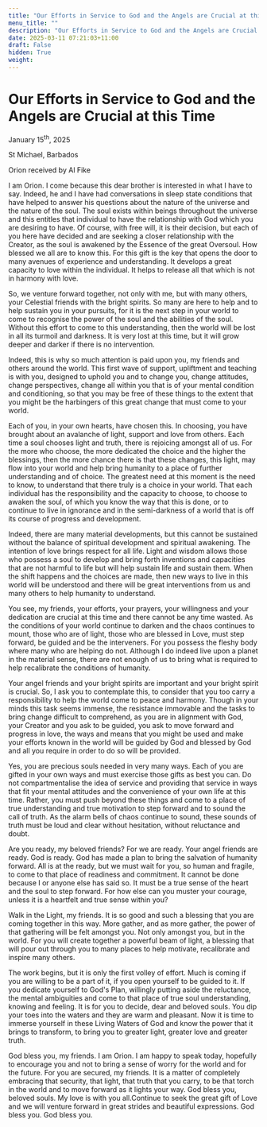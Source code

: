 ```yaml
---
title: "Our Efforts in Service to God and the Angels are Crucial at this Time"
menu_title: ""
description: "Our Efforts in Service to God and the Angels are Crucial at this Time"
date: 2025-03-11 07:21:03+11:00
draft: False
hidden: True
weight:
---
```

# Our Efforts in Service to God and the Angels are Crucial at this Time

January 15<sup>th</sup>, 2025

St Michael, Barbados

Orion received by Al Fike

I am Orion. I come because this dear brother is interested in what I have to say. Indeed, he and I have had conversations in sleep state conditions that have helped to answer his questions about the nature of the universe and the nature of the soul. The soul exists within beings throughout the universe and this entitles that individual to have the relationship with God which you are desiring to have. Of course, with free will, it is their decision, but each of you here have decided and are seeking a closer relationship with the Creator, as the soul is awakened by the Essence of the great Oversoul. How blessed we all are to know this. For this gift is the key that opens the door to many avenues of experience and understanding. It develops a great capacity to love within the individual. It helps to release all that which is not in harmony with love.

So, we venture forward together, not only with me, but with many others, your Celestial friends with the bright spirits. So many are here to help and to help sustain you in your pursuits, for it is the next step in your world to come to recognise the power of the soul and the abilities of the soul. Without this effort to come to this understanding, then the world will be lost in all its turmoil and darkness. It is very lost at this time, but it will grow deeper and darker if there is no intervention.

Indeed, this is why so much attention is paid upon you, my friends and others around the world. This first wave of support, upliftment and teaching is with you, designed to uphold you and to change you, change attitudes, change perspectives, change all within you that is of your mental condition and conditioning, so that you may be free of these things to the extent that you might be the harbingers of this great change that must come to your world.

Each of you, in your own hearts, have chosen this. In choosing, you have brought about an avalanche of light, support and love from others. Each time a soul chooses light and truth, there is rejoicing amongst all of us. For the more who choose, the more dedicated the choice and the higher the blessings, then the more chance there is that these changes, this light, may flow into your world and help bring humanity to a place of further understanding and of choice. The greatest need at this moment is the need to know, to understand that there truly is a choice in your world. That each individual has the responsibility and the capacity to choose, to choose to awaken the soul, of which you know the way that this is done, or to continue to live in ignorance and in the semi-darkness of a world that is off its course of progress and development.

Indeed, there are many material developments, but this cannot be sustained without the balance of spiritual development and spiritual awakening. The intention of love brings respect for all life. Light and wisdom allows those who possess a soul to develop and bring forth inventions and capacities that are not harmful to life but will help sustain life and sustain them. When the shift happens and the choices are made, then new ways to live in this world will be understood and there will be great interventions from us and many others to help humanity to understand.

You see, my friends, your efforts, your prayers, your willingness and your dedication are crucial at this time and there cannot be any time wasted. As the conditions of your world continue to darken and the chaos continues to mount, those who are of light, those who are blessed in Love, must step forward, be guided and be the interveners. For you possess the fleshy body where many who are helping do not. Although I do indeed live upon a planet in the material sense, there are not enough of us to bring what is required to help recalibrate the conditions of humanity.

Your angel friends and your bright spirits are important and your bright spirit is crucial. So, I ask you to contemplate this, to consider that you too carry a responsibility to help the world come to peace and harmony. Though in your minds this task seems immense, the resistance immovable and the tasks to bring change difficult to comprehend, as you are in alignment with God, your Creator and you ask to be guided, you ask to move forward and progress in love, the ways and means that you might be used and make your efforts known in the world will be guided by God and blessed by God and all you require in order to do so will be provided.

Yes, you are precious souls needed in very many ways. Each of you are gifted in your own ways and must exercise those gifts as best you can. Do not compartmentalise the idea of service and providing that service in ways that fit your mental attitudes and the convenience of your own life at this time. Rather, you must push beyond these things and come to a place of true understanding and true motivation to step forward and to sound the call of truth. As the alarm bells of chaos continue to sound, these sounds of truth must be loud and clear without hesitation, without reluctance and doubt.

Are you ready, my beloved friends? For we are ready. Your angel friends are ready. God is ready. God has made a plan to bring the salvation of humanity forward. All is at the ready, but we must wait for you, so human and fragile, to come to that place of readiness and commitment. It cannot be done because I or anyone else has said so. It must be a true sense of the heart and the soul to step forward. For how else can you muster your courage, unless it is a heartfelt and true sense within you?

Walk in the Light, my friends. It is so good and such a blessing that you are coming together in this way. More gather, and as more gather, the power of that gathering will be felt amongst you. Not only amongst you, but in the world. For you will create together a powerful beam of light, a blessing that will pour out through you to many places to help motivate, recalibrate and inspire many others.

The work begins, but it is only the first volley of effort. Much is coming if you are willing to be a part of it, if you open yourself to be guided to it. If you dedicate yourself to God's Plan, willingly putting aside the reluctance, the mental ambiguities and come to that place of true soul understanding, knowing and feeling. It is for you to decide, dear and beloved souls. You dip your toes into the waters and they are warm and pleasant. Now it is time to immerse yourself in these Living Waters of God and know the power that it brings to transform, to bring you to greater light, greater love and greater truth.

God bless you, my friends. I am Orion. I am happy to speak today, hopefully to encourage you and not to bring a sense of worry for the world and for the future. For you are secured, my friends. It is a matter of completely embracing that security, that light, that truth that you carry, to be that torch in the world and to move forward as it lights your way. God bless you, beloved souls. My love is with you all.Continue to seek the great gift of Love and we will venture forward in great strides and beautiful expressions. God bless you. God bless you.
